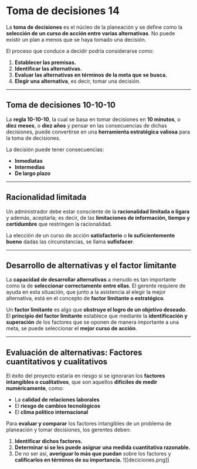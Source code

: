 # Toma de decisiones 14

La **toma de decisiones** es el núcleo de la planeación y se define como la **selección de un curso de acción entre varias alternativas**. No puede existir un plan a menos que se haya tomado una decisión.

El proceso que conduce a decidir podría considerarse como:

1. **Establecer las premisas.**  
2. **Identificar las alternativas.**  
3. **Evaluar las alternativas en términos de la meta que se busca.**  
4. **Elegir una alternativa**, es decir, tomar una decisión.

---

## Toma de decisiones 10-10-10

La **regla 10-10-10**, la cual se basa en tomar decisiones en **10 minutos**, o **diez meses**, o **diez años** y pensar en las consecuencias de dichas decisiones, puede convertirse en una **herramienta estratégica valiosa** para la toma de decisiones.

La decisión puede tener consecuencias:

- **Inmediatas**
- **Intermedias**
- **De largo plazo**

---

## Racionalidad limitada

Un administrador debe estar consciente de la **racionalidad limitada o ligara** y además, aceptarla; es decir, de las **limitaciones de información, tiempo y certidumbre** que restringen la racionalidad.

La elección de un curso de acción **satisfactorio** o **lo suficientemente bueno** dadas las circunstancias, se llama **sufisfacer**.

---

## Desarrollo de alternativas y el factor limitante

La **capacidad de desarrollar alternativas** a menudo es tan importante como la de **seleccionar correctamente entre ellas**. El gerente requiere de ayuda en esta situación, que junto a la asistencia al elegir la mejor alternativa, está en el concepto de **factor limitante o estratégico**.

Un **factor limitante** es algo que **obstruye el logro de un objetivo deseado**.  
El **principio del factor limitante** establece que mediante la **identificación y superación** de los factores que se oponen de manera importante a una meta, se puede seleccionar el **mejor curso de acción**.

---

## Evaluación de alternativas: Factores cuantitativos y cualitativos

El éxito del proyecto estaría en riesgo si se ignoraran los **factores intangibles o cualitativos**, que son aquellos **difíciles de medir numéricamente**, como:

- La **calidad de relaciones laborales**
- El **riesgo de cambios tecnológicos**
- El **clima político internacional**

Para **evaluar y comparar** los factores intangibles de un problema de planeación y tomar decisiones, los gerentes deben:

1. **Identificar dichos factores.**  
2. **Determinar si se les puede asignar una medida cuantitativa razonable.**  
3. De no ser así, **averiguar lo más que puedan** sobre los factores y **calificarlos en términos de su importancia.**
![[deciciones.png]]